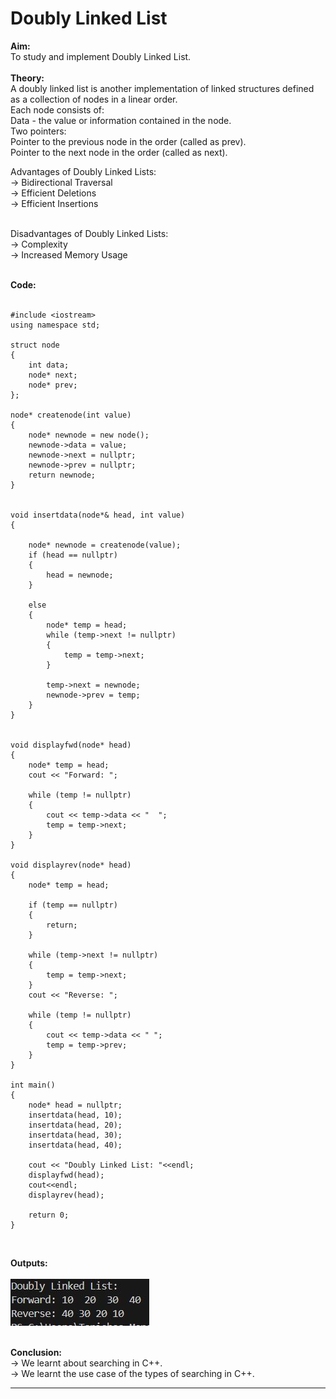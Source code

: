 # Doubly Linked List

**Aim:** <br>
To study and implement Doubly Linked List. <br>
<br>
**Theory:** <br>
A doubly linked list is another implementation of linked structures defined as a collection of nodes in a linear order. <br>
Each node consists of: <br>
Data - the value or information contained in the node. <br>
Two pointers: <br>
Pointer to the previous node in the order (called as prev). <br>
Pointer to the next node in the order (called as next). <br>

Advantages of Doubly Linked Lists: <br>
&#8594; Bidirectional Traversal <br>
&#8594; Efficient Deletions <br>
&#8594; Efficient Insertions <br>
<br>

Disadvantages of Doubly Linked Lists: <br>
&#8594; Complexity <br>
&#8594; Increased Memory Usage <br>
<br>

**Code:** <br>
<br>

```
#include <iostream>
using namespace std;

struct node 
{
    int data;        
    node* next;      
    node* prev;      
};

node* createnode(int value) 
{
    node* newnode = new node();  
    newnode->data = value;       
    newnode->next = nullptr;    
    newnode->prev = nullptr;   
    return newnode;
}


void insertdata(node*& head, int value) 
{

    node* newnode = createnode(value);
    if (head == nullptr) 
    {
        head = newnode;
    } 

    else 
    {
        node* temp = head;
        while (temp->next != nullptr) 
        {
            temp = temp->next;
        }

        temp->next = newnode;
        newnode->prev = temp;
    }
}


void displayfwd(node* head) 
{
    node* temp = head;
    cout << "Forward: ";

    while (temp != nullptr) 
    {
        cout << temp->data << "  ";
        temp = temp->next;
    }
}

void displayrev(node* head) 
{
    node* temp = head;

    if (temp == nullptr) 
    {
        return;
    }

    while (temp->next != nullptr) 
    {
        temp = temp->next;
    }
    cout << "Reverse: ";

    while (temp != nullptr) 
    {
        cout << temp->data << " ";
        temp = temp->prev;
    }
}

int main() 
{
    node* head = nullptr; 
    insertdata(head, 10);
    insertdata(head, 20);
    insertdata(head, 30);
    insertdata(head, 40);

    cout << "Doubly Linked List: "<<endl;
    displayfwd(head);
    cout<<endl;
    displayrev(head);

    return 0;
}

```
<br>


**Outputs:**  <br>
<br>
![expdll output](https://github.com/tanishaamenon/CDS---Doubly-Linked-Lists/blob/main/exp17dll.JPG) <br>
<br>

**Conclusion:** <br>
&#8594; We learnt about searching in C++. <br>
&#8594; We learnt the use case of the types of searching in C++. <br>
*******
<br>
